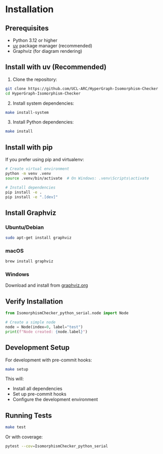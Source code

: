 # Installation

## Prerequisites

- Python 3.12 or higher
- [uv](https://github.com/astral-sh/uv) package manager (recommended)
- Graphviz (for diagram rendering)

## Install with uv (Recommended)

1. Clone the repository:
```bash
git clone https://github.com/UCL-ARC/HyperGraph-Isomorphism-Checker
cd HyperGraph-Isomorphism-Checker
```

2. Install system dependencies:
```bash
make install-system
```

3. Install Python dependencies:
```bash
make install
```

## Install with pip

If you prefer using pip and virtualenv:

```bash
# Create virtual environment
python -m venv .venv
source .venv/bin/activate  # On Windows: .venv\Scripts\activate

# Install dependencies
pip install -e .
pip install -e ".[dev]"
```

## Install Graphviz

### Ubuntu/Debian
```bash
sudo apt-get install graphviz
```

### macOS
```bash
brew install graphviz
```

### Windows
Download and install from [graphviz.org](https://graphviz.org/download/)

## Verify Installation

```python
from IsomorphismChecker_python_serial.node import Node

# Create a simple node
node = Node(index=0, label="test")
print(f"Node created: {node.label}")
```

## Development Setup

For development with pre-commit hooks:

```bash
make setup
```

This will:
- Install all dependencies
- Set up pre-commit hooks
- Configure the development environment

## Running Tests

```bash
make test
```

Or with coverage:

```bash
pytest --cov=IsomorphismChecker_python_serial
```
